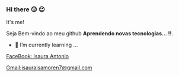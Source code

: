 ### Hi there 🙃 😉

It's me!

Seja Bem-vindo ao meu github  **Aprendendo novas tecnologias... !!**. 
- 🌱 I’m currently learning ...


[FaceBook: Isaura Antonio](https://www.facebook.com/isaura.isamoren/)




[Gmail:isauraisamoren7@gmail.com](https://mail.google.com/mail/u/0/#inbox)


<!--
**IsauraManico/IsauraManico** is a ✨ _special_ ✨ repository because its `README.md` (this file) appears on your GitHub profile.

Here are some ideas to get you started:

- 🔭 I’m currently working on ...
- 🌱 I’m currently learning ...
- 👯 I’m looking to collaborate on ...
- 🤔 I’m looking for help with ...
- 💬 Ask me about ...
- 📫 How to reach me: ...
- 😄 Pronouns: ...
- ⚡ Fun fact: ...
-->
